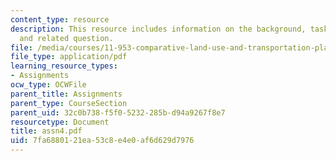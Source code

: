 ```yaml
---
content_type: resource
description: This resource includes information on the background, tasks to be performed
  and related question.
file: /media/courses/11-953-comparative-land-use-and-transportation-planning-spring-2006/7fa6880121ea53c8e4e0af6d629d7976_assn4.pdf
file_type: application/pdf
learning_resource_types:
- Assignments
ocw_type: OCWFile
parent_title: Assignments
parent_type: CourseSection
parent_uid: 32c0b738-f5f0-5232-285b-d94a9267f8e7
resourcetype: Document
title: assn4.pdf
uid: 7fa68801-21ea-53c8-e4e0-af6d629d7976
---
```

